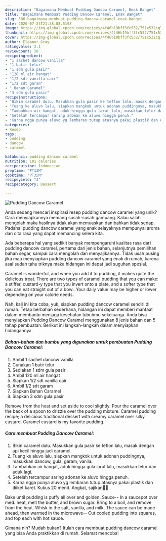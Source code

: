 ```yaml
---
description: "Bagaimana Membuat Pudding Dancow Caramel, Enak Banget"
title: "Bagaimana Membuat Pudding Dancow Caramel, Enak Banget"
slug: 586-bagaimana-membuat-pudding-dancow-caramel-enak-banget
date: 2020-07-24T21:38:08.519Z
image: https://img-global.cpcdn.com/recipes/4f46b19bff3fc532/751x532cq70/pudding-dancow-caramel-foto-resep-utama.jpg
thumbnail: https://img-global.cpcdn.com/recipes/4f46b19bff3fc532/751x532cq70/pudding-dancow-caramel-foto-resep-utama.jpg
cover: https://img-global.cpcdn.com/recipes/4f46b19bff3fc532/751x532cq70/pudding-dancow-caramel-foto-resep-utama.jpg
author: Eleanor Gray
ratingvalue: 3.1
reviewcount: 10
recipeingredient:
- "1 sachet dancow vanilla"
- "1 butir telur"
- "1 sdm gula pasir"
- "120 ml air hangat"
- "1/2 sdt vanilla cair"
- "1/2 sdt garam"
- " Bahan Caramel"
- "3 sdm gula pasir"
recipeinstructions:
- "Bikin caramel dulu. Masukkan gula pasir ke teflon lalu, masak dengan api kecil hingga jadi caramel."
- "Tuang ke aluvo lalu, siapkan mangkok untuk adonan puddingnya, masukkan dancow, gula, garam, vanila."
- "Tambahkan air hangat, aduk hingga gula larut lalu, masukkan telur dan aduk lagi."
- "Setelah tercampur saring adonan ke aluvo hingga penuh."
- "Karna ngga punya aluvo yg lembaran tutup atasnya pakai plastik dan diiket karet. Kukus 20 menit. Angkat, sajikan🍴💕"
categories:
- Resep
tags:
- pudding
- dancow
- caramel

katakunci: pudding dancow caramel 
nutrition: 101 calories
recipecuisine: Indonesian
preptime: "PT13M"
cooktime: "PT35M"
recipeyield: "3"
recipecategory: Dessert

---
```



![Pudding Dancow Caramel](https://img-global.cpcdn.com/recipes/4f46b19bff3fc532/751x532cq70/pudding-dancow-caramel-foto-resep-utama.jpg)

Anda sedang mencari inspirasi resep pudding dancow caramel yang unik? Cara menyiapkannya memang susah-susah gampang. Kalau salah mengolah maka hasilnya tidak akan memuaskan dan bahkan tidak sedap. Padahal pudding dancow caramel yang enak selayaknya mempunyai aroma dan cita rasa yang dapat memancing selera kita.

Ada beberapa hal yang sedikit banyak mempengaruhi kualitas rasa dari pudding dancow caramel, pertama dari jenis bahan, selanjutnya pemilihan bahan segar, sampai cara mengolah dan menyajikannya. Tidak usah pusing jika mau menyiapkan pudding dancow caramel yang enak di rumah, karena asal sudah tahu triknya maka hidangan ini dapat jadi suguhan spesial.

Caramel is wonderful, and when you add it to pudding, it makes quite the delicious treat. There are two types of caramel pudding that you can make: a stiffer, custard-y type that you invert onto a plate, and a softer type that you can eat straight out of a bowl. Your daily value may be higher or lower depending on your calorie needs.


Nah, kali ini kita coba, yuk, siapkan pudding dancow caramel sendiri di rumah. Tetap berbahan sederhana, hidangan ini dapat memberi manfaat dalam membantu menjaga kesehatan tubuhmu sekeluarga. Anda bisa menyiapkan Pudding Dancow Caramel menggunakan 8 jenis bahan dan 5 tahap pembuatan. Berikut ini langkah-langkah dalam menyiapkan hidangannya.

<!--inarticleads1-->

##### Bahan-bahan dan bumbu yang digunakan untuk pembuatan Pudding Dancow Caramel:

1. Ambil 1 sachet dancow vanilla
1. Gunakan 1 butir telur
1. Sediakan 1 sdm gula pasir
1. Ambil 120 ml air hangat
1. Siapkan 1/2 sdt vanilla cair
1. Ambil 1/2 sdt garam
1. Siapkan  Bahan Caramel
1. Siapkan 3 sdm gula pasir


Remove from the heat and set aside to cool slightly. Pour the caramel over the back of a spoon to drizzle over the pudding mixture. Caramel pudding recipe; a delicious traditional dessert with creamy caramel over silky custard. Caramel custard is my favorite pudding. 

<!--inarticleads2-->

##### Cara membuat Pudding Dancow Caramel:

1. Bikin caramel dulu. Masukkan gula pasir ke teflon lalu, masak dengan api kecil hingga jadi caramel.
1. Tuang ke aluvo lalu, siapkan mangkok untuk adonan puddingnya, masukkan dancow, gula, garam, vanila.
1. Tambahkan air hangat, aduk hingga gula larut lalu, masukkan telur dan aduk lagi.
1. Setelah tercampur saring adonan ke aluvo hingga penuh.
1. Karna ngga punya aluvo yg lembaran tutup atasnya pakai plastik dan diiket karet. Kukus 20 menit. Angkat, sajikan🍴💕


Bake until pudding is puffy all over and golden. Sauce-- In a saucepot over med. heat, melt the butter, and brown sugar. Bring to a boil, and remove from the heat. Whisk in the salt, vanilla, and milk. The sauce can be made ahead, then warmed in the microwave-- Cut cooled pudding into squares, and top each with hot sauce. 

Gimana nih? Mudah bukan? Itulah cara membuat pudding dancow caramel yang bisa Anda praktikkan di rumah. Selamat mencoba!
